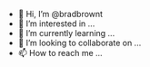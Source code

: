 - 👋 Hi, I’m @bradbrownt
- 👀 I’m interested in ...
- 🌱 I’m currently learning ...
- 💞️ I’m looking to collaborate on ...
- 📫 How to reach me ...

<!---
bradbrownt/bradbrownt is a ✨ special ✨ repository because its `README.md` (this file) appears on your GitHub profile.
You can click the Preview link to take a look at your changes.
--->
